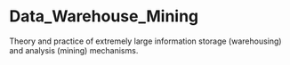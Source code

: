 # Data_Warehouse_Mining
Theory and practice of extremely large information storage (warehousing) and analysis (mining) mechanisms.
